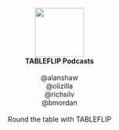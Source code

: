 <p align="center">
  <img src="https://tableflip.io/img/tableflip.min.svg" width="100"/><br/>
  <strong>TABLEFLIP Podcasts</strong><br/><br/>
  @alanshaw<br/>
  @olizilla<br/>
  @richsilv<br/>
  @bmordan<br/><br/>
  Round the table with TABLEFLIP
</p>
